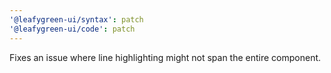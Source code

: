 ```yaml
---
'@leafygreen-ui/syntax': patch
'@leafygreen-ui/code': patch
---
```


Fixes an issue where line highlighting might not span the entire component.
